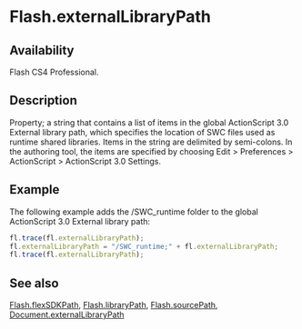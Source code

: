 # Flash.externalLibraryPath

## Availability

Flash CS4 Professional.

## Description

Property; a string that contains a list of items in the global ActionScript 3.0 External library path, which specifies the location of SWC files used as runtime shared libraries. Items in the string are delimited by semi-colons. In the authoring tool, the items are specified by choosing Edit > Preferences > ActionScript > ActionScript 3.0 Settings.

## Example

The following example adds the /SWC_runtime folder to the global ActionScript 3.0 External library path:

```javascript
fl.trace(fl.externalLibraryPath);
fl.externalLibraryPath = "/SWC_runtime;" + fl.externalLibraryPath;
fl.trace(fl.externalLibraryPath);
```

## See also

[Flash.flexSDKPath](../Flash_object/Flash29.md), [Flash.libraryPath](../Flash_object/Flash39.md), [Flash.sourcePath](../Flash_object/Flash72.md), [Document.externalLibraryPath](../Document_object/Document69.md)
